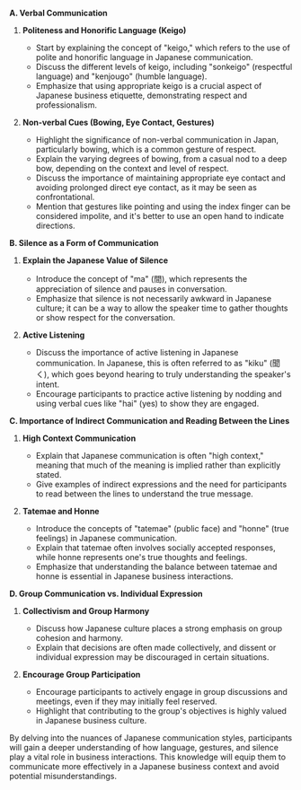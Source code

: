 **A. Verbal Communication**

1. **Politeness and Honorific Language (Keigo)**

   - Start by explaining the concept of "keigo," which refers to the use of polite and honorific language in Japanese communication.
   - Discuss the different levels of keigo, including "sonkeigo" (respectful language) and "kenjougo" (humble language).
   - Emphasize that using appropriate keigo is a crucial aspect of Japanese business etiquette, demonstrating respect and professionalism.

2. **Non-verbal Cues (Bowing, Eye Contact, Gestures)**

   - Highlight the significance of non-verbal communication in Japan, particularly bowing, which is a common gesture of respect.
   - Explain the varying degrees of bowing, from a casual nod to a deep bow, depending on the context and level of respect.
   - Discuss the importance of maintaining appropriate eye contact and avoiding prolonged direct eye contact, as it may be seen as confrontational.
   - Mention that gestures like pointing and using the index finger can be considered impolite, and it's better to use an open hand to indicate directions.

**B. Silence as a Form of Communication**

1. **Explain the Japanese Value of Silence**

   - Introduce the concept of "ma" (間), which represents the appreciation of silence and pauses in conversation.
   - Emphasize that silence is not necessarily awkward in Japanese culture; it can be a way to allow the speaker time to gather thoughts or show respect for the conversation.

2. **Active Listening**

   - Discuss the importance of active listening in Japanese communication. In Japanese, this is often referred to as "kiku" (聞く), which goes beyond hearing to truly understanding the speaker's intent.
   - Encourage participants to practice active listening by nodding and using verbal cues like "hai" (yes) to show they are engaged.

**C. Importance of Indirect Communication and Reading Between the Lines**

1. **High Context Communication**

   - Explain that Japanese communication is often "high context," meaning that much of the meaning is implied rather than explicitly stated.
   - Give examples of indirect expressions and the need for participants to read between the lines to understand the true message.

2. **Tatemae and Honne**

   - Introduce the concepts of "tatemae" (public face) and "honne" (true feelings) in Japanese communication.
   - Explain that tatemae often involves socially accepted responses, while honne represents one's true thoughts and feelings.
   - Emphasize that understanding the balance between tatemae and honne is essential in Japanese business interactions.

**D. Group Communication vs. Individual Expression**

1. **Collectivism and Group Harmony**

   - Discuss how Japanese culture places a strong emphasis on group cohesion and harmony.
   - Explain that decisions are often made collectively, and dissent or individual expression may be discouraged in certain situations.

2. **Encourage Group Participation**

   - Encourage participants to actively engage in group discussions and meetings, even if they may initially feel reserved.
   - Highlight that contributing to the group's objectives is highly valued in Japanese business culture.

By delving into the nuances of Japanese communication styles, participants will gain a deeper understanding of how language, gestures, and silence play a vital role in business interactions. This knowledge will equip them to communicate more effectively in a Japanese business context and avoid potential misunderstandings.